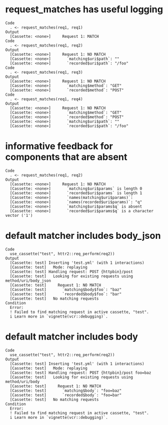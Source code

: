 # request_matches has useful logging

    Code
      . <- request_matches(req1, req1)
    Output
      [Cassette: <none>]     Request 1: MATCH
    Code
      . <- request_matches(req1, req2)
    Output
      [Cassette: <none>]     Request 1: NO MATCH
      [Cassette: <none>]       `matching$uri$path`: ""    
      [Cassette: <none>]       `recorded$uri$path`: "/foo"
    Code
      . <- request_matches(req1, req3)
    Output
      [Cassette: <none>]     Request 1: NO MATCH
      [Cassette: <none>]       `matching$method`: "GET" 
      [Cassette: <none>]       `recorded$method`: "POST"
    Code
      . <- request_matches(req1, req4)
    Output
      [Cassette: <none>]     Request 1: NO MATCH
      [Cassette: <none>]       `matching$method`: "GET" 
      [Cassette: <none>]       `recorded$method`: "POST"
      [Cassette: <none>]       `matching$uri$path`: ""    
      [Cassette: <none>]       `recorded$uri$path`: "/foo"

# informative feedback for components that are absent

    Code
      . <- request_matches(req1, req2)
    Output
      [Cassette: <none>]     Request 1: NO MATCH
      [Cassette: <none>]       `matching$uri$params` is length 0
      [Cassette: <none>]       `recorded$uri$params` is length 1
      [Cassette: <none>]       `names(matching$uri$params)`:    
      [Cassette: <none>]       `names(recorded$uri$params)`: "q"
      [Cassette: <none>]       `matching$uri$params$q` is absent
      [Cassette: <none>]       `recorded$uri$params$q` is a character vector ('1')

# default matcher includes body_json

    Code
      use_cassette("test", httr2::req_perform(req2))
    Output
      [Cassette: test] Inserting 'test.yml' (with 1 interactions)
      [Cassette: test]   Mode: replaying
      [Cassette: test] Handling request: POST {httpbin}/post
      [Cassette: test]   Looking for existing requests using method/uri/body_json
      [Cassette: test]     Request 1: NO MATCH
      [Cassette: test]       `matching$body$foo`: "baz"
      [Cassette: test]       `recorded$body$foo`: "bar"
      [Cassette: test]   No matching requests
    Condition
      Error:
      ! Failed to find matching request in active cassette, "test".
      i Learn more in `vignette(vcr::debugging)`.

# default matcher includes body

    Code
      use_cassette("test", httr2::req_perform(req2))
    Output
      [Cassette: test] Inserting 'test.yml' (with 1 interactions)
      [Cassette: test]   Mode: replaying
      [Cassette: test] Handling request: POST {httpbin}/post foo=baz
      [Cassette: test]   Looking for existing requests using method/uri/body
      [Cassette: test]     Request 1: NO MATCH
      [Cassette: test]       `matching$body`: "foo=baz"
      [Cassette: test]       `recorded$body`: "foo=bar"
      [Cassette: test]   No matching requests
    Condition
      Error:
      ! Failed to find matching request in active cassette, "test".
      i Learn more in `vignette(vcr::debugging)`.

